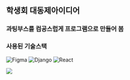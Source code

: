<h2>학생회 대동제아이디어</h2>

<h3>과팅부스를 컴공스럽게 프로그램으로 만들어 봄</h3>

<h3>사용된 기술스택</h3>

![Figma](https://cdn-url-to-figma-icon.com/figma-icon.png)
![Django](https://cdn-url-to-django-icon.com/django-icon.png)
![React](https://cdn-url-to-react-icon.com/react-icon.png)

<img src="https://img.shields.io/badge/Figma?style=for-the-badge&logo=Figma&logoColor=white">

